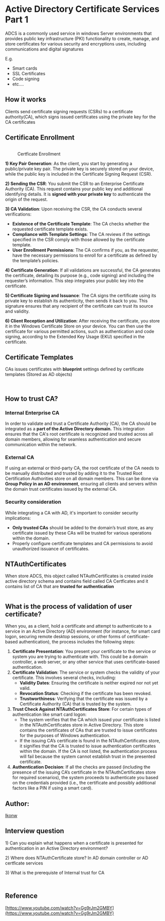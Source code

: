 # Active Directory Certificate Services Part 1

ADCS is a commonly used service in windows Server environments that provides public key infrastructure (PKI) functionality to create, manage, and store certificates for various security and encryptions uses, including communications and digital signatures

E.g.

* Smart cards
* SSL Certificates
* Code signing
* etc....

## How it works

Clients send certificate signing requests (CSRs) to a certificate authority(CA), which signs issued certificates using the private key for the CA certificates

## Certificate Enrollment

<figure><img src="../.gitbook/assets/image (25).png" alt=""><figcaption><p>Certficate Enrollment</p></figcaption></figure>

**1) Key Pair Generation**: As the client, you start by generating a public/private key pair. The private key is securely stored on your device, while the public key is included in the Certificate Signing Request (CSR).

**2) Sending the CSR**: You submit the CSR to an Enterprise Certificate Authority (CA). This request contains your public key and additional identifying details. It is **signed with your private key** to authenticate the origin of the request.

**3) CA Validation**: Upon receiving the CSR, the CA conducts several verifications:

* **Existence of the Certificate Template**: The CA checks whether the requested certificate template exists.
* **Compliance with Template Settings**: The CA reviews if the settings specified in the CSR comply with those allowed by the certificate template.
* **User Enrollment Permissions**: The CA confirms if you, as the requester, have the necessary permissions to enroll for a certificate as defined by the template’s policies.

**4) Certificate Generation**: If all validations are successful, the CA generates the certificate, detailing its purpose (e.g., code signing) and including the requester’s information. This step integrates your public key into the certificate.

**5) Certificate Signing and Issuance**: The CA signs the certificate using its private key to establish its authenticity, then sends it back to you. This signature ensures that any recipient of the certificate can trust its source and validity.

**6) Client Reception and Utilization**: After receiving the certificate, you store it in the Windows Certificate Store on your device. You can then use the certificate for various permitted actions, such as authentication and code signing, according to the Extended Key Usage (EKU) specified in the certificate.

## Certificate Templates

CAs issues certificates with **blueprint** settings defined by certificate templates (Stored as AD objects)

<figure><img src="../.gitbook/assets/image (26).png" alt=""><figcaption></figcaption></figure>

<figure><img src="../.gitbook/assets/image (28).png" alt=""><figcaption></figcaption></figure>

## How to trust CA?

### Internal Enterprise CA

In order to validate and trust a Certificate Authority (CA), the CA should be integrated as a **part of the Active Directory domain.** This integration ensures that the CA's root certificate is recognized and trusted across all domain members, allowing for seamless authentication and secure communication within the network.

### External CA

If using an external or third-party CA, the root certificate of the CA needs to be manually distributed and trusted by adding it to the Trusted Root Certification Authorities store on all domain members. This can be done via **Group Policy in an AD environment**, ensuring all clients and servers within the domain trust certificates issued by the external CA.

### Security consideration

While integrating a CA with AD, it's important to consider security implications:

* **Only trusted CAs** should be added to the domain’s trust store, as any certificate issued by these CAs will be trusted for various operations within the domain.
* Properly configure certificate templates and CA permissions to avoid unauthorized issuance of certificates.

## NTAuthCertificates

When store ADCS, this object called NTAuthCertificates is created inside active directory schema and contains field called CA Certficates and it contains list of CA that are **trusted for authentication**&#x20;

<figure><img src="../.gitbook/assets/image (29).png" alt=""><figcaption></figcaption></figure>

## What is the process of validation of user certificate?

When you, as a client, hold a certificate and attempt to authenticate to a service in an Active Directory (AD) environment (for instance, for smart card logon, securing remote desktop sessions, or other forms of certificate-based authentication), the process includes the following steps:

1. **Certificate Presentation**: You present your certificate to the service or system you are trying to authenticate with. This could be a domain controller, a web server, or any other service that uses certificate-based authentication.
2. **Certificate Validation**: The service or system checks the validity of your certificate. This involves several checks, including:
   * **Validity Dates**: Ensuring the certificate is neither expired nor not yet valid.
   * **Revocation Status**: Checking if the certificate has been revoked.
   * **Trustworthiness**: Verifying that the certificate was issued by a Certificate Authority (CA) that is trusted by the system.
3. **Trust Check Against NTAuthCertificates Store**: For certain types of authentication like smart card logon:
   * The system verifies that the CA which issued your certificate is listed in the NTAuthCertificates store in Active Directory. This store contains the certificates of CAs that are trusted to issue certificates for the purposes of Windows authentication.
   * If the issuing CA’s certificate is found in the NTAuthCertificates store, it signifies that the CA is trusted to issue authentication certificates within the domain. If the CA is not listed, the authentication process will fail because the system cannot establish trust in the presented certificate.
4. **Authentication Decision**: If all the checks are passed (including the presence of the issuing CA’s certificate in the NTAuthCertificates store for required scenarios), the system proceeds to authenticate you based on the credentials provided (i.e., the certificate and possibly additional factors like a PIN if using a smart card).

## Author:

[Ikonw](https://github.com/Ik0nw)

## Interview question

1\) Can you explain what happens when a certificate is presented for authentication in an Active Directory environment?

2\) Where does NTAuthCertificate store? In AD domain controller or AD certficate services

3\) What is the prerequiste of Internal trust for CA

\
Reference
---------

[https://www.youtube.com/watch?v=Gg9rJm2GMBY](https://www.youtube.com/watch?v=Gg9rJm2GMBY)
